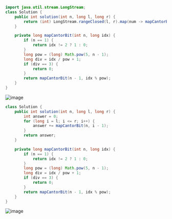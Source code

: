 ```java
import java.util.stream.LongStream;
class Solution {
    public int solution(int n, long l, long r) {
        return (int) LongStream.rangeClosed(l, r).map(num -> mapCantorBit(n, num - 1)).sum();
    }

    private long mapCantorBit(int n, long idx) {
        if (n == 1) {
            return idx != 2 ? 1 : 0;
        }
        long pow = (long) Math.pow(5, n - 1);
        long div = idx / pow + 1;
        if (div == 3) {
            return 0;
        }
        return mapCantorBit(n - 1, idx % pow);
    }
}
```
![image](https://github.com/alswo1212/CNF_codingTest_sturdy/assets/92290312/4f019e75-8a37-4e41-a654-fbf6d0b14ec1)

```java
class Solution {
    public int solution(int n, long l, long r) {
        int answer = 0;
        for (long i = l; i <= r; i++) {
            answer += mapCantorBit(n, i - 1);
        }
        return answer;
    }

    private long mapCantorBit(int n, long idx) {
        if (n == 1) {
            return idx != 2 ? 1 : 0;
        }
        long pow = (long) Math.pow(5, n - 1);
        long div = idx / pow + 1;
        if (div == 3) {
            return 0;
        }
        return mapCantorBit(n - 1, idx % pow);
    }
}
```
![image](https://github.com/alswo1212/CNF_codingTest_sturdy/assets/92290312/d5a60bfe-c48c-4c64-87ba-d4e5a7f504f7)

